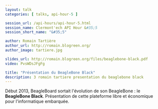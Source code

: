 ```yaml
---
layout: talk
categories: [ talks, api-hour-5 ]

session_url: /api-hours/api-hour-5.html
session_name: Clermont'ech API Hour &#35;5
session_short_name: "&#35;5"

author: Romain Tartière
author_url: http://romain.blogreen.org/
author_image: tartiere.jpg

slides_url: http://romain.blogreen.org/files/beaglebone-black.pdf
video: PvsWDsJFgFg

title: "Présentation du BeagleBone Black"
description: 3 romain tartiere presentation du beaglebone black
---
```




Début 2013, BeagleBoard sortait l'évolution de son BeagleBone : le **BeagleBone
Black**. Présentation de cette plateforme libre et économique pour
l'informatique embarquée.
